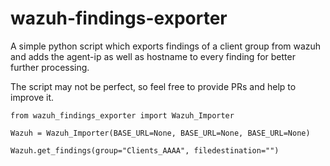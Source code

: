 # wazuh-findings-exporter
A simple python script which exports findings of a client group from wazuh and adds the agent-ip as well as hostname to every finding for better further processing.

The script may not be perfect, so feel free to provide PRs and help to improve it.

```
from wazuh_findings_exporter import Wazuh_Importer

Wazuh = Wazuh_Importer(BASE_URL=None, BASE_URL=None, BASE_URL=None)

Wazuh.get_findings(group="Clients_AAAA", filedestination="")
```